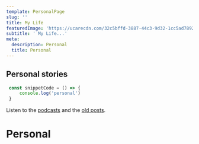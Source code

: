 ```yaml
---
template: PersonalPage
slug: ''
title: My Life
featuredImage: 'https://ucarecdn.com/32c5bffd-3887-44c3-9d32-1cc5ad78925d/'
subtitle: ' My Life...'
meta:
  description: Personal
  title: Personal
---
```

## Personal stories

```javascript
 const snippetCode = () => {
     console.log('personal')
 }

```

Listen to the [podcasts](https://anchor.fm/techuncensored) and the [old posts](https://uncensored.tech).

# Personal